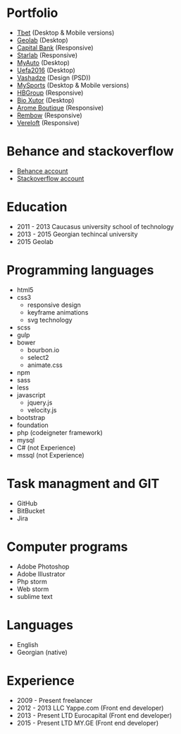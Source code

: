 # Portfolio
* [Tbet](https://tbet.ge/ka/) (Desktop & Mobile versions)
* [Geolab](http://geolab.edu.ge/) (Desktop)
* [Capital Bank](http://capitalbank.ge/) (Responsive)
* [Starlab](http://starlab.ge/) (Responsive)
* [MyAuto](http://MyAuto.ge/) (Desktop)
* [Uefa2016](http://uefa2016.tbet.ge/ka/) (Desktop)
* [Vashadze](http://vashadze.com/) (Design (PSD))
* [MySports](http://mysports.ge/) (Desktop & Mobile versions)
* [HBGroup](http://hbgroup.ge/geo/) (Responsive)
* [Bio Xutor](http://bio-xutor.ru/) (Desktop)
* [Arome Boutique](http://arome.ge/) (Responsive)
* [Rembow](http://rembow.ge/) (Responsive)
* [Vereloft](http://vereloft.ge/) (Responsive)

# Behance and stackoverflow
* [Behance account](https://www.behance.net/valeri879)
* [Stackoverflow account](https://stackoverflow.com/users/2678346/val-kharitonashvili)

# Education

* 2011 - 2013 Caucasus university school of technology
* 2013 - 2015 Georgian techincal university
* 2015 Geolab

# Programming languages

* html5
* css3
  * responsive design
  * keyframe animations
  * svg technology
* scss
* gulp
* bower
  * bourbon.io
  * select2
  * animate.css
* npm
* sass
* less
* javascript
  * jquery.js
  * velocity.js
* bootstrap
* foundation
* php (codeigneter framework)
* mysql
* C# (not Experience)
* mssql (not Experience)

# Task managment and GIT

* GitHub
* BitBucket
* Jira

# Computer programs

* Adobe Photoshop
* Adobe Illustrator
* Php storm
* Web storm
* sublime text

# Languages

* English
* Georgian (native)

# Experience 
* 2009 - Present freelancer
* 2012 - 2013 LLC Yappe.com (Front end developer)
* 2013 - Present LTD Eurocapital (Front end developer)
* 2015 - Present LTD MY.GE  (Front end developer)












